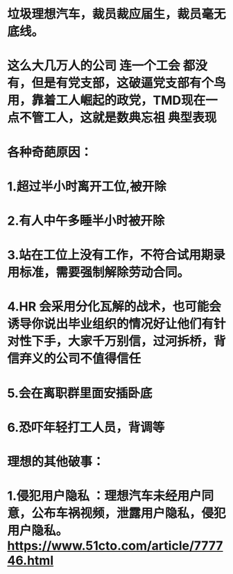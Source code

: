 # 垃圾理想汽车，裁员裁应届生，裁员毫无底线。
#   这么大几万人的公司 连一个工会 都没有，但是有党支部，这破逼党支部有个鸟用，靠着工人崛起的政党，TMD现在一点不管工人，这就是数典忘祖 典型表现
# 各种奇葩原因：
#  1.超过半小时离开工位,被开除
#  2.有人中午多睡半小时被开除
#  3.站在工位上没有工作，不符合试用期录用标准，需要强制解除劳动合同。
#  4.HR 会采用分化瓦解的战术，也可能会诱导你说出毕业组织的情况好让他们有针对性下手，大家千万别信，过河拆桥，背信弃义的公司不值得信任
#  5.会在离职群里面安插卧底
#  6.恐吓年轻打工人员，背调等

#  理想的其他破事：
#   1.侵犯用户隐私 ：理想汽车未经用户同意，公布车祸视频，泄露用户隐私，侵犯用户隐私。https://www.51cto.com/article/777746.html

